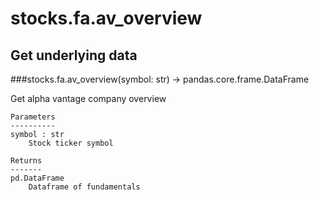 # stocks.fa.av_overview

## Get underlying data 
###stocks.fa.av_overview(symbol: str) -> pandas.core.frame.DataFrame

Get alpha vantage company overview

    Parameters
    ----------
    symbol : str
        Stock ticker symbol

    Returns
    -------
    pd.DataFrame
        Dataframe of fundamentals
